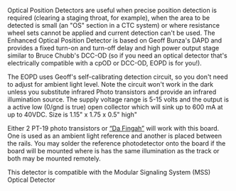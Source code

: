 Optical Position Detectors are useful when precise position detection
is required (clearing a staging throat, for example), when the area
to be detected is small (an "OS" section in a CTC system) or where
resistance wheel sets cannot be applied and current detection can't
be used.  The Enhanced Optical Position Detector is based on Geoff
Bunza's DAPD and provides a fixed turn-on and turn-off delay and
high power output stage similar to Bruce Chubb's DCC-OD (so if you
need an optical detector that's electrically compatible with a cpOD
or DCC-OD, EOPD is for you!).

The EOPD uses Geoff's self-calibrating detection circuit, so you
don't need to adjust for ambient light level.  Note the circuit
won't work in the dark unless you substitute infrared Photo transistors
and provide an infrared illumination source.  The supply voltage
range is 5-15 volts and the output is a active low (0/gnd is true)
open collector which will sink up to 600 mA at up to 40VDC.  Size
is 1.15" x 1.75 x 0.5" high"


Either 2 PT-19 photo transistors or
[“Da Fingah”](/page/IO4-IR-Detector-GBunza-Fingers) will work with this
board. One is used as an ambient light reference and another is
placed between the rails. You may solder the reference photodetector
onto the board if the board will be mounted where is has the same
illumination as the track or both may be mounted remotely.


This detector is compatible with the Modular Signaling System (MSS) Optical Detector

